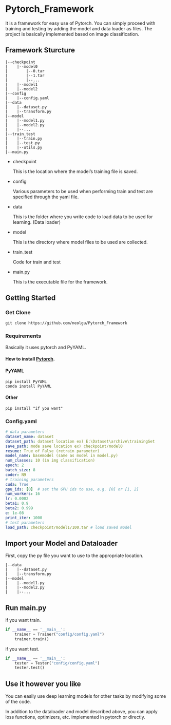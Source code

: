 # Pytorch_Framework

It is a framework for easy use of Pytorch. You can simply proceed with training and testing by adding the model and data loader as files. The project is basically implemented based on image classification.


## Framework Sturcture
```
|--checkpoint
|    |--model0
|        |--0.tar
|        |--1.tar
|        |--...
|    |--model1
|    |--model2
|--config
|    |--config.yaml
|--data
|    |--dataset.py
|    |--transform.py
|--model
|    |--model1.py
|    |--model2.py
|    |--...
|--train_test
|    |--train.py
|    |--test.py
|    |--utils.py
|--main.py
```

- checkpoint

  This is the location where the model’s training file is saved.
- config

  Various parameters to be used when performing train and test are specified through the yaml file.
- data

  This is the folder where you write code to load data to be used for learning. (Data loader)
- model

  This is the directory where model files to be used are collected.
- train_test

  Code for train and test
- main.py

  This is the executable file for the framework.

## Getting Started
### Get Clone
```
git clone https://github.com/neolgu/Pytorch_Framework
```

### Requirements

Basically it uses pytorch and PyYAML.

#### How to install [Pytorch](https://pytorch.org/get-started/locally/).

#### PyYAML
```
pip install PyYAML
conda install PyYAML
```

#### Other
```
pip install "if you want"
```

### Config.yaml
```yaml
# data parameters
dataset_name: dataset
dataset_path: dataset location ex) E:\Dataset\archive\trainingSet
save_path: mode save location ex) checkpoint/model0
resume: True of False (retrain parameter)
model_name: basemodel (same as model in model.py)
num_classes: 10 (in img classification)
epoch: 2
batch_size: 8
coder: N9
# training parameters
cuda: True
gpu_ids: [0]  # set the GPU ids to use, e.g. [0] or [1, 2]
num_workers: 16
lr: 0.0002
beta1: 0.9
beta2: 0.999
e: 1e-08
print_iter: 1000
# test parameters
load_path: checkpoint/model1/100.tar # load saved model
```

## Import your Model and Dataloader

First, copy the py file you want to use to the appropriate location.

```
|--data
|    |--dataset.py
|    |--transform.py
|--model
|    |--model1.py
|    |--model2.py
|    |--...
```

## Run main.py

if you want train.
```python
if __name__ == '__main__':
    trainer = Trainer("config/config.yaml")
    trainer.train()
```
if you want test.
```python
if __name__ == '__main__':
    tester = Tester("config/config.yaml")
    tester.test()
```

## Use it however you like

You can easily use deep learning models for other tasks by modifying some of the code.

In addition to the dataloader and model described above, you can apply loss functions, optimizers, etc. implemented in pytorch or directly.
